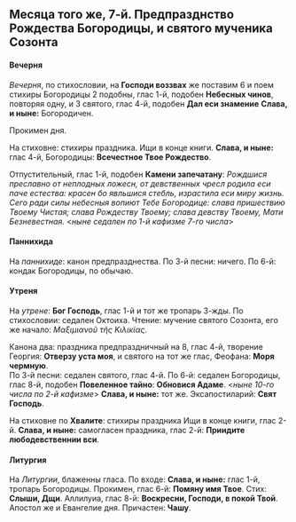 
## Месяца того же, 7-й. Предпразднство Рождества Богородицы, и святого мученика Созонта

#### Вечерня

*Вечерня*, по стихословии, на **Господи воззвах** же поставим 6 и поем стихиры Богородицы 
2 подобны, глас 1-й, подобен **Небесных чинов**, повторяя одну, и 3 святого, глас 4-й, 
подобен **Дал еси знамение** **Слава, и ныне:** Богородичен.

Прокимен дня. 

На стиховне: стихиры праздника. Ищи в конце книги. **Слава, и ныне:** глас 4-й, Богородицы: 
**Всечестное Твое Рождество**.

Отпустительный, глас 1-й, подобен **Камени запечатану**: *Рождшися преславно от неплодных 
ложесн, от девственных чресл родила еси паче естества: красен бо явльшися стебль, 
израстила еси миру жизнь. Сего ради силы небесныя вопиют Тебе Богородице: слава 
пришествию Твоему Чистая; слава Рождеству Твоему; слава девству Твоему, Мати Безневестная*. 
<*ныне седален по 1-й кафизме 7-го числа*>

#### Паннихида

На *паннихиде*: канон предпразднества. 
По 3-й песни: ничего. 
По 6-й: кондак Богородицы, по обычаю.

#### Утреня

На *утрене*: **Бог Господь**, глас 1-й и тот же тропарь 3-жды. 
По стихословии: седален Октоиха. Чтение: мучение святого Созонта, его же начало: *Μαξιμιανοῦ τῆς Κιλικίας*.

Канона два: праздника предпраздничный на 8, глас 4-й, творение Георгия: **Отверзу уста моя**, 
и святого на тот же глас, Феофана: **Моря чермную**.  
По 3-й песни: седален святого, глас 4-й. 
По 6-й: седален Богородицы, глас 8-й, подобен **Повеленное тайно**: **Обновися Адаме**. 
<*ныне 10-го числа по 2-й кафизме*> **Слава, и ныне:** тот же.
Эксапостиларий: **Свят Господь**.

На стиховне по **Хвалите**: стихиры праздника Ищи в конце книги, глас 2-й. **Слава, и ныне:** 
самогласен праздника, глас 2-й: **Приидите любодевственнии вси**.

#### Литургия

На *Литургии*, блаженны гласа. 
По входе: **Слава, и ныне:** глас 1-й, тропарь Богородицы.
Прокимен, глас 6-й: **Помяну имя Твое**. Стих: **Слыши, Дщи**. 
Аллилуиа, глас 8-й: **Воскресни, Господи, в покой Твой**. 
Апостол же и Евангелие дня.
Причастен: **Чашу**.
